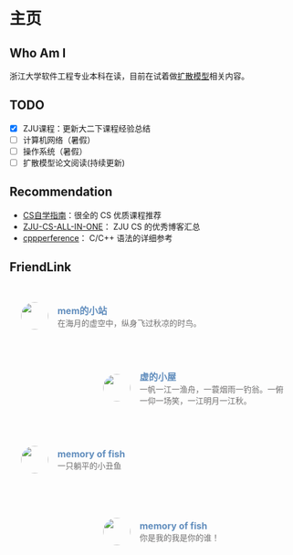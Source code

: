 # 主页

## Who Am I

浙江大学软件工程专业本科在读，目前在试着做[扩散模型](https://cagoya.github.io/ZZHZJU.github.io/%E8%AE%BA%E6%96%87%E9%98%85%E8%AF%BB/DifussionSystem/)相关内容。

## TODO

- [x] ZJU课程：更新大二下课程经验总结
- [ ] 计算机网络（暑假）
- [ ] 操作系统（暑假）
- [ ] 扩散模型论文阅读(持续更新)

## Recommendation

- [CS自学指南](https://csdiy.wiki/)：很全的 CS 优质课程推荐
- [ZJU-CS-ALL-IN-ONE](https://isshikihugh.github.io/zju-cs-asio/)： ZJU CS 的优秀博客汇总
- [cppperference](https://zh.cppreference.com/w/%E9%A6%96%E9%A1%B5)： C/C++ 语法的详细参考

## FriendLink

<div class="post-body">
  <div id="links">
    <style>
      /* 通用卡片样式 */
      .card {
        width: 320px;
        height: 90px;
        font-size: 1rem;
        padding: 10px 20px;
        border-radius: 25px;
        transition: transform 0.15s, box-shadow 0.15s, background 0.15s;
        margin-bottom: 1rem;
        display: flex;
        align-items: center;
        color: #333;
      }
      .card:nth-child(odd) {
        float: left;
      }
      .card:nth-child(even) {
        float: right;
      }
      .card:hover {
        transform: translateY(0px) scale(1.05);
        background-color: rgba(68, 138, 255, 0.1);
        color: #040000;
      }
      .card a {
        border: none;
      }
      .card .ava {
        width: 3rem !important;
        height: 3rem !important;
        margin: 0 !important;
        margin-right: 1em !important;
        border-radius: 50%;
      }
      .card .card-header {
        font-style: italic;
        overflow: hidden;
        width: auto;
      }
      .card .card-header a {
        font-style: normal;
        color: #608DBD;
        font-weight: bold;
        text-decoration: none;
      }
      .card .card-header a:hover {
        color: #d480aa;
        text-decoration: none;
      }
      .card .card-header .info {
        font-style: normal;
        color: #706f6f;
        font-size: 14px;
        min-width: 0;
        overflow: visible;
        white-space: normal;
      }
      /* 小屏优化 */
      @media (max-width: 768px) {
        .card {
          width: 100%;
          height: auto;
          float: none;
        }
        .card:hover {
          background-color: rgba(68, 138, 255, 0.1);
        }
      }
    </style>
    <div class="links-content">
      <div class="link-navigation">
        <div class="card">
          <img class="ava" src="https://mem.ac/static/a6cef06ac3267a5705afaaf9092d0c47/e8b76/avatar-8x.png" />
          <div class="card-header">
            <div>
              <a href="https://mem.ac/" target="_blank">mem的小站</a>
            </div>
            <div class="info">在海月的虚空中，纵身飞过秋凉的时鸟。</div>
          </div>
        </div>
        <div class="card">
          <img class="ava" src="https://jokerxuxu.github.io/medias/logo.png"/>
          <div class="card-header">
            <div>
              <a href="https://jokerxuxu.github.io/" target="_blank">虚的小屋</a>
            </div>
            <div class="info">一帆一江一渔舟，一蓑烟雨一钓翁。一俯一仰一场笑，一江明月一江秋。</div>
          </div>
        </div>
        <div class="card">
          <img class="ava" src="https://memoryoffish.github.io/images/avatar.jpg"/>
          <div class="card-header">
            <div>
              <a href="https://memoryoffish.github.io/" target="_blank">memory of fish</a>
            </div>
            <div class="info">一只躺平的小丑鱼</div>
          </div>
        </div>
        <div class="card">
          <img class="ava" src="https://s1.imagehub.cc/images/2025/01/21/9641b040152d0a3ac28b450329a725f4.jpg"/>
          <div class="card-header">
            <div>
              <a href="https://www.aboatwithflow.top/" target="_blank">memory of fish</a>
            </div>
            <div class="info">你是我的我是你的谁！</div>
          </div>
        </div>
      </div>
    </div>
  </div>
</div>

